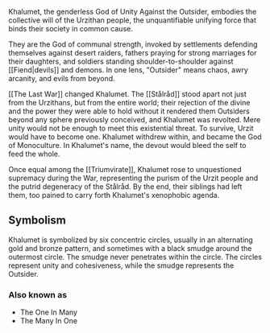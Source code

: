 Khalumet, the genderless God of Unity Against the Outsider, embodies the collective will of the Urzithan people, the unquantifiable unifying force that binds their society in common cause.

They are the God of communal strength, invoked by settlements defending themselves against desert raiders, fathers praying for strong marriages for their daughters, and soldiers standing shoulder-to-shoulder against [[Fiend|devils]] and demons. In one lens, "Outsider" means chaos, awry arcanity, and evils from beyond.

[[The Last War]] changed Khalumet. The [[Stålråd]] stood apart not just from the Urzithans, but from the entire world; their rejection of the divine and the power they were able to hold without it rendered them Outsiders beyond any sphere previously conceived, and Khalumet was revolted. Mere unity would not be enough to meet this existential threat. To survive, Urzit would have to become one. Khalumet withdrew within, and became the God of Monoculture. In Khalumet's name, the devout would bleed the self to feed the whole. 

Once equal among the [[Triumvirate]], Khalumet rose to unquestioned supremacy during the War, representing the purism of the Urzit people and the putrid degeneracy of the Stålråd. By the end, their siblings had left them, too pained to carry forth Khalumet's xenophobic agenda.
## Symbolism
Khalumet is symbolized by six concentric circles, usually in an alternating gold and bronze pattern, and sometimes with a black smudge around the outermost circle. The smudge never penetrates within the circle. The circles represent unity and cohesiveness, while the smudge represents the Outsider.
### Also known as
- The One In Many
- The Many In One